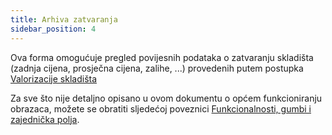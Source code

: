 ```yaml
---
title: Arhiva zatvaranja
sidebar_position: 4
---
```


Ova forma omogućuje pregled povijesnih podataka o zatvaranju skladišta (zadnja cijena, prosječna cijena, zalihe, ...) provedenih putem postupka [Valorizacije skladišta](/docs/logistics/physical-inventory/warehouse-valorization)

Za sve što nije detaljno opisano u ovom dokumentu o općem funkcioniranju obrazaca, možete se obratiti sljedećoj poveznici [Funkcionalnosti, gumbi i zajednička polja](/docs/guide/common).
